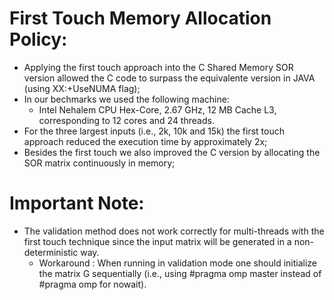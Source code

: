 # First Touch Memory Allocation Policy:
- Applying the first touch approach into the C Shared Memory SOR version allowed the C code to surpass the equivalente version in JAVA (using XX:+UseNUMA flag);
- In our bechmarks we used the following machine:
	- Intel Nehalem CPU Hex-Core, 2.67 GHz, 12 MB Cache L3, corresponding to 12 cores and 24 threads.
- For the three largest inputs (i.e., 2k, 10k and 15k) the first touch approach reduced the execution time by approximately 2x;
- Besides the first touch we also improved the C version by allocating the SOR matrix continuously in memory;

# Important Note:
- The validation method does not work correctly for multi-threads with the first touch technique since the input matrix
will be generated in a non-deterministic way.
	- Workaround : When running in validation mode one should initialize the matrix G sequentially (i.e., using #pragma omp master instead of #pragma omp for nowait).


